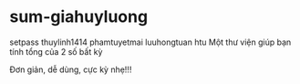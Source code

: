 # sum-giahuyluong
setpass
thuylinh1414
phamtuyetmai
luuhongtuan
htu
Một thư viện giúp bạn tính tổng của 2 số bất kỳ

Đơn giản, dễ dùng, cực kỳ nhẹ!!!
